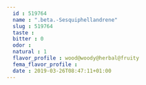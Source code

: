 ```yaml
---
  id : 519764
  name : ".beta.-Sesquiphellandrene"
  slug : 519764
  taste : 
  bitter : 0
  odor : 
  natural : 1
  flavor_profile : wood@woody@herbal@fruity
  fema_flavor_profile : 
  date : 2019-03-26T08:47:11+01:00
---
```



